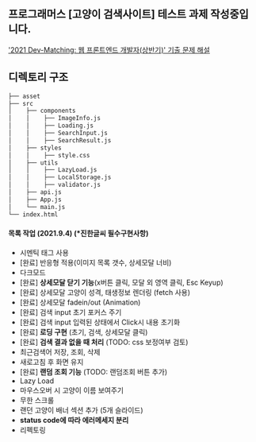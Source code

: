 ## 프로그래머스 [고양이 검색사이트] 테스트 과제 작성중입니다.

['2021 Dev-Matching: 웹 프론트엔드 개발자(상반기)' 기출 문제 해설](https://programmers.co.kr/skill_check_assignments/4)


## 디렉토리 구조

```bash
├── asset
├── src
│    ├── components
│    │    ├── ImageInfo.js
│    │    ├── Loading.js
│    │    ├── SearchInput.js
│    │    ├── SearchResult.js
│    ├── styles
│    │    ├── style.css
│    ├── utils
│    │    ├── LazyLoad.js
│    │    ├── LocalStorage.js
│    │    ├── validator.js
│    ├── api.js
│    ├── App.js
│    └── main.js
└── index.html
```


#### 목록 작업 (2021.9.4) (*진한글씨 필수구현사항)
- 시멘틱 태그 사용
- [완료] 반응형 적용(이미지 목록 갯수, 상세모달 너비)
- 다크모드
- [완료] **상세모달 닫기 기능**(x버튼 클릭, 모달 외 영역 클릭, Esc Keyup)
- [완료] 상세모달 고양이 성격, 태생정보 렌더링 (fetch 사용)
- [완료] 상세모달 fadein/out (Animation)
- [완료] 검색 input 초기 포커스 주기
- [완료] 검색 input 입력된 상태에서 Click시 내용 초기화
- [완료] **로딩 구현** (초기, 검색, 상세모달 클릭)
- [완료] **검색 결과 없을 때 처리** (TODO: css 보정여부 검토)
- 최근검색어 저장, 조회, 삭제 
- 새로고침 후 화면 유지
- [완료] **랜덤 조회 기능** (TODO: 랜덤조회 버튼 추가)
- Lazy Load
- 마우스오버 시 고양이 이름 보여주기
- 무한 스크롤
- 랜던 고양이 배너 섹션 추가 (5개 슬라이드)
- **status code에 따라 에러메세지 분리**  
- 리펙토링